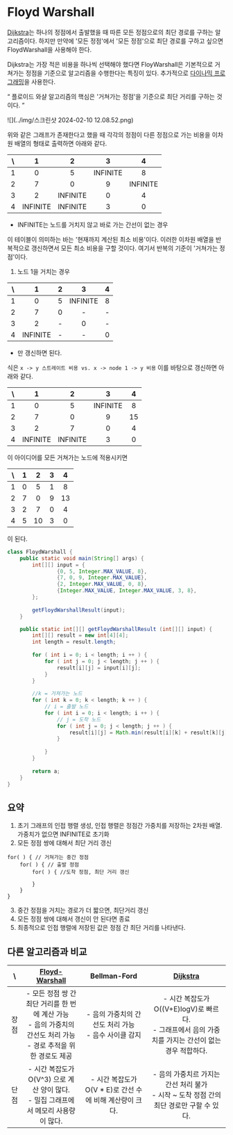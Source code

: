 # Floyd Warshall

[Dijkstra](Dijkstra.md)는 하나의 정점에서 출발했을 때 따른 모든 정점으로의 최단 경로를 구하는 알고리즘이다. 
하지만 만약에 '모든 정점'에서 '모든 정점'으로 최단 경로를 구하고 싶으면 FloydWarshall을 사용해야 한다.

Dijkstra는 가장 적은 비용을 하나씩 선택해야 했다면 FloyWarshall은 기본적으로 거쳐가는 정점을 기준으로 알고리즘을 수행한다는 특징이 있다. 
추가적으로 [다이나믹 프로그래밍](../DynamicProgramming.md)을 사용한다.



<q> 플로이드 와샬 알고리즘의 핵심은 '거쳐가는 정점'을 기준으로 최단 거리를 구하는 것이다. </q>

![](../img/스크린샷 2024-02-10 12.08.52.png)

위와 같은 그래프가 존재한다고 했을 때 각각의 정점이 다른 정점으로 가는 비용을 이차원 배열의 형태로 출력하면 아래와 같다.

|  \  |  1  |  2  |    3     |    4     | 
|:---:|:---:|:---:|:--------:|:--------:|
|  1  |  0  |  5  | INFINITE |    8     |
|  2  |  7  |  0  |    9     | INFINITE |
|  3  |  2  | INFINITE    |    0     |    4     |
|  4  |   INFINITE  | INFINITE    |    3     |    0     |
* INFINITE는 노드를 거치지 않고 바로 가는 간선이 없는 경우 

이 테이블이 의미하는 바는 '현재까지 계산된 최소 비용'이다. 이러한 이차원 배열을 반복적으로 갱신하면서 모든 최소 비용을 구할 것이다.
여기서 반복의 기준이 '거쳐가는 정점'이다.

1) 노드 1을 거치는 경우

|  \  |    1     |    2     |    3     |  4  |
|:--------:|:--------:|:--------:|:---:|:--------:|
|  1  |   0      |    5     | INFINITE |  8  |
|  2  |   7      |    0     |    -     |  -  |
|  3  |   2      |    -     |    0     |  -  |
|  4  | INFINITE |    -     |    -     |  0  |

- 만 갱신하면 된다.

식은 `x -> y 스트레이트 비용 vs. x -> node 1 -> y 비용` 이를 바탕으로 갱신하면 아래와 같다.


|  \  |    1     |        2         |    3     |        4        |
|:--------:|:--------:|:----------------:|:--------:|:---------------:|
|  1  |   0      |        5         | INFINITE | 8               |
|  2  |   7      |        0         |    9     |       15        |
|  3  |   2      |        7         |    0     |        4        |
|  4  | INFINITE |     INFINITE     |    3     |        0        |


이 아이디어를 모든 거쳐가는 노드에 적용시키면

|   \   |  1  |  2  |  3  |  4  |
|:-----:|:---:|:---:|:---:|:---:|
|   1   |  0  |  5  |  1  |  8  |
|   2   |  7  |  0  |  9  | 13  |
|   3   |  2  |  7  |  0  |  4  |
|   4   |  5  | 10  |  3  |  0  |

이 된다.

```java
class FloydWarshall {
    public static void main(String[] args) {
        int[][] input = {
                {0, 5, Integer.MAX_VALUE, 8},
                {7, 0, 9, Integer.MAX_VALUE},
                {2, Integer.MAX_VALUE, 0, 8},
                {Integer.MAX_VALUE, Integer.MAX_VALUE, 3, 8},
        };
        
        getFloydWarshallResult(input);
    }

    public static int[][] getFloydWarshallResult (int[][] input) {
        int[][] result = new int[4][4];
        int length = result.length;
        
        for ( int i = 0; i < length; i ++ ) {
            for ( int j = 0; j < length; j ++ ) {
                result[i][j] = input[i][j];
            }
        }
        
        //k = 거쳐가는 노드
        for ( int k = 0; k < length; k ++ ) {
            // i = 출발 노드
            for ( int i = 0; i < length; i ++ ) {
                // j = 도착 노드
                for ( int j = 0; j < length; j ++ ) {
                    result[i][j] = Math.min(result[i][k] + result[k][j], result [i][j]);
                }
                
            }
        }
        
        return a;
    }
}
```

## 요약
1. 초기 그래프의 인접 행렬 생성, 인접 행렬은 정점간 가중치를 저장하는 2차원 배열. 가중치가 없으면 INFINITE로 초기화
2. 모든 정점 쌍에 대해서 최단 거리 갱신
```
for( ) { // 거쳐가는 중간 정점
    for( ) { // 출발 정점
        for( ) { //도착 정점, 최단 거리 갱신
        
        }
    }
}
```
3. 중간 정점을 거치는 경로가 더 짧으면, 최단거리 갱신
4. 모든 정점 쌍에 대해서 갱신이 안 된다면 종료
5. 최종적으로 인접 행렬에 저장된 값은 정점 간 최단 거리를 나타낸다.


## 다른 알고리즘과 비교
|  \  |                               [Floyd-Warshall](FloydWarshall.md)                               |             Bellman-Ford              |                              [Dijkstra](Dijkstra.md)                              |
|:---:|:------------------------------------------------------------------------------:|:-------------------------------------:|:----------------------------------------------------------------------:|
| 장점  | - 모든 정점 쌍 간 최단 거리를 한 번에 계산 가능<br/> - 음의 가중치의 간선도 처리 가능<br/> - 경로 추적을 위한 경로도 제공 | - 음의 가중치의 간선도 처리 가능<br/> - 음수 사이클 감지  | - 시간 복잡도가 O((V+E)logV)로 빠르다. <br/> - 그래프에서 음의 가중치를 가지는 간선이 없는 경우 적합하다. |
| 단점  |          - 시간 복잡도가 O(V^3)   으로 계산 양이 많다.<br/> - 밀집 그래프에서 메모리 사용량이 많다.          | - 시간 복잡도가 O(V * E)로 간선 수에 비해 계산량이 크다. |      - 음의 가중치르 가지는 간선 처리 불가 <br/> - 시작 ~ 도착 정점 간의 최단 경로만 구할 수 있다.      |